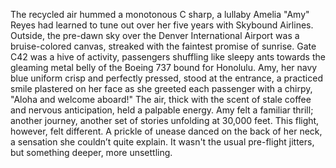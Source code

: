The recycled air hummed a monotonous C sharp, a lullaby Amelia "Amy" Reyes had learned to tune out over her five years with Skybound Airlines. Outside, the pre-dawn sky over the Denver International Airport was a bruise-colored canvas, streaked with the faintest promise of sunrise.  Gate C42 was a hive of activity, passengers shuffling like sleepy ants towards the gleaming metal belly of the Boeing 737 bound for Honolulu.  Amy, her navy blue uniform crisp and perfectly pressed, stood at the entrance, a practiced smile plastered on her face as she greeted each passenger with a chirpy, "Aloha and welcome aboard!"  The air, thick with the scent of stale coffee and nervous anticipation, held a palpable energy. Amy felt a familiar thrill; another journey, another set of stories unfolding at 30,000 feet.  This flight, however, felt different. A prickle of unease danced on the back of her neck, a sensation she couldn’t quite explain. It wasn't the usual pre-flight jitters, but something deeper, more unsettling.  

